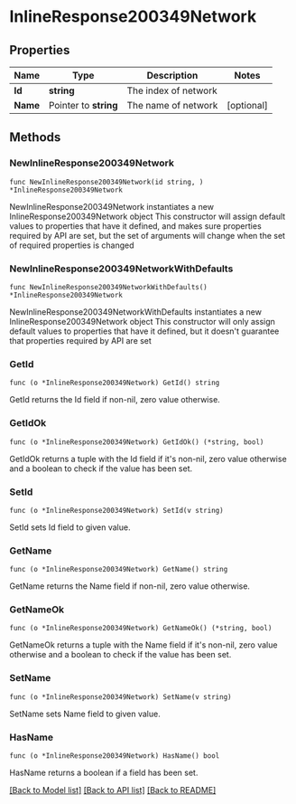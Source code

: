 # InlineResponse200349Network

## Properties

Name | Type | Description | Notes
------------ | ------------- | ------------- | -------------
**Id** | **string** | The index of network | 
**Name** | Pointer to **string** | The name of network | [optional] 

## Methods

### NewInlineResponse200349Network

`func NewInlineResponse200349Network(id string, ) *InlineResponse200349Network`

NewInlineResponse200349Network instantiates a new InlineResponse200349Network object
This constructor will assign default values to properties that have it defined,
and makes sure properties required by API are set, but the set of arguments
will change when the set of required properties is changed

### NewInlineResponse200349NetworkWithDefaults

`func NewInlineResponse200349NetworkWithDefaults() *InlineResponse200349Network`

NewInlineResponse200349NetworkWithDefaults instantiates a new InlineResponse200349Network object
This constructor will only assign default values to properties that have it defined,
but it doesn't guarantee that properties required by API are set

### GetId

`func (o *InlineResponse200349Network) GetId() string`

GetId returns the Id field if non-nil, zero value otherwise.

### GetIdOk

`func (o *InlineResponse200349Network) GetIdOk() (*string, bool)`

GetIdOk returns a tuple with the Id field if it's non-nil, zero value otherwise
and a boolean to check if the value has been set.

### SetId

`func (o *InlineResponse200349Network) SetId(v string)`

SetId sets Id field to given value.


### GetName

`func (o *InlineResponse200349Network) GetName() string`

GetName returns the Name field if non-nil, zero value otherwise.

### GetNameOk

`func (o *InlineResponse200349Network) GetNameOk() (*string, bool)`

GetNameOk returns a tuple with the Name field if it's non-nil, zero value otherwise
and a boolean to check if the value has been set.

### SetName

`func (o *InlineResponse200349Network) SetName(v string)`

SetName sets Name field to given value.

### HasName

`func (o *InlineResponse200349Network) HasName() bool`

HasName returns a boolean if a field has been set.


[[Back to Model list]](../README.md#documentation-for-models) [[Back to API list]](../README.md#documentation-for-api-endpoints) [[Back to README]](../README.md)


